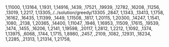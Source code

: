 1,11000,
1,13164,
1,1931,
1,14916,
,1439,
,17521,
,19939,
,12782,
,16208,
,11256,
,13019,
1,2217,
1,13305,./../solution/greedy/13305
,2847,
1,1343,
,13413,
1,1758,
,16162,
,16435,
1,11399,
,1449,
1,11508,
,1817,
1,20115,
1,20300,
,14247,
1,1541,
,1080,
,2138,
1,20365,
,14400,
1,11047,
,1946,
1,16953,
,11509,
,17615,
,19539,
,1474,
,1455,
,16206,
1,2141,
1,19598,
,20117,
1,2812,
1,2212,
1,1092,
,1374,
1,13975,
,6068,
,1744,
1,1715,
1,8980,
,2457,
,2109,
,1082,
,12931,
,18234,
1,2285,
,21313,
1,21314,
1,21758,

